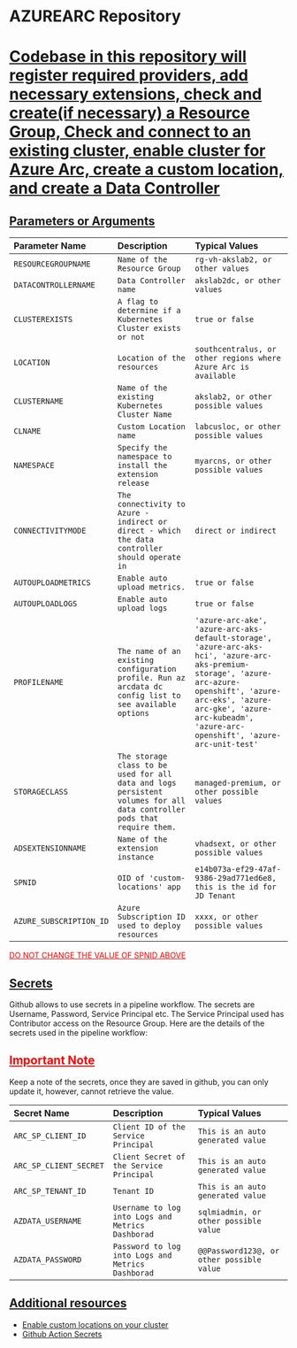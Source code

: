 # AZUREARC Repository


# <u>Codebase in this repository will register required providers, add necessary extensions, check and create(if necessary) a Resource Group, Check and connect to an existing cluster, enable cluster for Azure Arc, create a custom location, and create a Data Controller </u>




## <u>Parameters or Arguments</u>

|Parameter Name|Description|Typical Values|
|:--|:--|:--|
|`RESOURCEGROUPNAME`|`Name of the Resource Group`|`rg-vh-akslab2, or other values`|
|`DATACONTROLLERNAME`|`Data Controller name`|`akslab2dc, or other values`|
|`CLUSTEREXISTS`|`A flag to determine if a Kubernetes Cluster exists or not`|`true or false`|
|`LOCATION`|`Location of the resources`|`southcentralus, or other regions where Azure Arc is available`|
|`CLUSTERNAME`|`Name of the existing Kubernetes Cluster Name`|`akslab2, or other possible values`|
|`CLNAME`|`Custom Location name`|`labcusloc, or other possible values`|
|`NAMESPACE`|`Specify the namespace to install the extension release`|`myarcns, or other possible values`|
|`CONNECTIVITYMODE`|`The connectivity to Azure - indirect or direct - which the data controller should operate in`|`direct or indirect`|
|`AUTOUPLOADMETRICS`|`Enable auto upload metrics.`|`true or false`|
|`AUTOUPLOADLOGS`|`Enable auto upload logs`|`true or false`|
|`PROFILENAME`|`The name of an existing configuration profile. Run az arcdata dc config list to see available options`|`'azure-arc-ake', 'azure-arc-aks-default-storage', 'azure-arc-aks-hci', 'azure-arc-aks-premium-storage', 'azure-arc-azure-openshift', 'azure-arc-eks', 'azure-arc-gke', 'azure-arc-kubeadm', 'azure-arc-openshift', 'azure-arc-unit-test'`|
|`STORAGECLASS`|`The storage class to be used for all data and logs persistent volumes for all data controller pods that require them.`|`managed-premium, or other possible values`|
|`ADSEXTENSIONNAME`|`Name of the extension instance`|`vhadsext, or other possible values`|
|`SPNID`|`OID of 'custom-locations' app`|`e14b073a-ef29-47af-9386-29ad771ed6e8, this is the id for JD Tenant`|
|`AZURE_SUBSCRIPTION_ID`|`Azure Subscription ID used to deploy resources`|`xxxx, or other possible values`|


 <span style="color:red"><u>DO NOT CHANGE THE VALUE OF SPNID ABOVE</u></span>

## <u>Secrets</u>

Github allows to use secrets in a pipeline workflow. The secrets are Username, Password, Service Principal etc. The Service Principal used has Contributor access on the Resource Group. Here are the details of the secrets used in the pipeline workflow:

## <span style="color:red"><u>Important Note</u></span>

Keep a note of the secrets, once they are saved in github, you can only update it, however, cannot retrieve the value.

|Secret Name|Description|Typical Values|
|:--|:--|:--|
|`ARC_SP_CLIENT_ID`|`Client ID of the Service Principal`|`This is an auto generated value`|
|`ARC_SP_CLIENT_SECRET`|`Client Secret of the Service Principal`|`This is an auto generated value`|
|`ARC_SP_TENANT_ID`|`Tenant ID`|`This is an auto generated value`|
|`AZDATA_USERNAME`|`Username to log into Logs and Metrics Dashborad`|`sqlmiadmin, or other possible value`|
|`AZDATA_PASSWORD`|`Password to log into Logs and Metrics Dashborad`|`@@Password123@, or other possible value`|


## <u>Additional resources</u>

- [Enable custom locations on your cluster](https://learn.microsoft.com/en-us/azure/azure-arc/kubernetes/custom-locations#enable-custom-locations-on-your-cluster)
- [Github Action Secrets](https://docs.github.com/en/rest/actions/secrets?apiVersion=2022-11-28#get-an-organization-secret)
